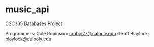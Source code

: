 # music_api
CSC365 Databases Project

Programmers: 
Cole Robinson: crobin27@calpoly.edu
Geoff Blaylock: blaylock@calpoly.edu
